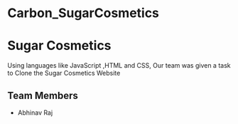 # Carbon_SugarCosmetics
# Sugar Cosmetics
Using languages like JavaScript ,HTML and CSS, Our team was given a task to Clone the Sugar Cosmetics Website

## Team Members
* Abhinav Raj
